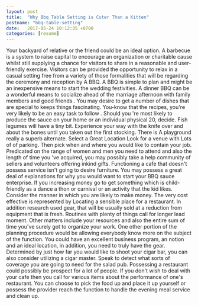 ```yaml
---
layout: post
title:  "Why Bbq Table Setting is Cuter Than a Kitten"
postname: "bbq-table-setting"
date:   2017-05-24 10:12:35 +0700
categories: [resume]
---
```

Your backyard of relative or the friend could be an ideal option. A barbecue is a system to raise capital to encourage an organization or charitable cause whilst still supplying a chance for visitors to share in a reasonable and user-friendly exercise. Visitors can be provided the opportunity to relax in a casual setting free from a variety of those formalities that will be regarding the ceremony and reception by A BBQ. A BBQ is simple to plan and might be an inexpensive means to start the wedding festivities. A dinner BBQ can be a wonderful means to socialize ahead of the marriage afternoon with family members and good friends . You may desire to get a number of dishes that are special to keeps things fascinating. You-know that the recipes, you're very likely to be an easy task to follow . Should you 're most likely to produce the sauce on your home or an individual physical 20, decide. Fish legumes will have a tiny bit. Experience your way with the knife over and about the bones until you taken out the first stocking. There is A playground really a superb alternate. Select a Great Location Look for a venue with Lots of of parking. Then pick when and where you would like to contain your job. Predicated on the range of women and men you need to attend and also the length of time you 've acquired, you may possibly take a help community of sellers and volunteers offering inkind gifts. Functioning a cafe that doesn't possess service isn't going to desire furniture. You may possess a great deal of explanations for why you would want to start your BBQ sauce enterprise. If you increasing money go to get something which is child-friendly as a dance a thon or carnival or an activity that the kid likes. Consider the manner in which you are likely to make money. The very cost effective is represented by Locating a sensible place for a restaurant. In addition research used gear, that will be usually sold at a reduction from equipment that is fresh. Routines with plenty of things call for longer lead moment. Other matters include your resources and also the entire sum of time you've surely got to organize your work. One other portion of the planning procedure would be allowing everybody know more on the subject of the function. You could have an excellent business program, an notion and an ideal location, in addition, you need to truly have the gear. Determined by just how far you would like to shoot your cigar bar, you can also consider utilizing a cigar master. Speak to detect what sorts of coverage you are going to need for the salad pub. Possessing a restaurant could possibly be prospect for a lot of people. If you don't wish to deal with your cafe then you call for various items about the performance of one's restaurant. You can choose to pick the food up and place it up yourself or possess the provider reach the function to handle the evening meal service and clean up.
